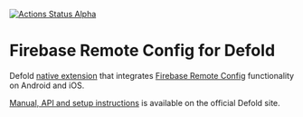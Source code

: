 [![Actions Status Alpha](https://github.com/defold/extension-firebase-remoteconfig/actions/workflows/bob.yml/badge.svg)](https://github.com/defold/extension-firebase-remoteconfig/actions)

# Firebase Remote Config for Defold

Defold [native extension](https://www.defold.com/manuals/extensions/) that integrates [Firebase Remote Config](https://firebase.google.com/docs/remote-config) functionality on Android and iOS.

[Manual, API and setup instructions](https://www.defold.com/extension-firebase-remoteconfig/) is available on the official Defold site.
